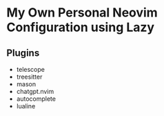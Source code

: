 # My Own Personal Neovim Configuration using Lazy
## Plugins
- telescope
- treesitter
- mason
- chatgpt.nvim
- autocomplete
- lualine
